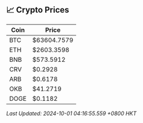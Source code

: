 ## 📈 Crypto Prices

| Coin | Price |
| ---- | ----- |
| BTC | $63604.7579 |
| ETH | $2603.3598 |
| BNB | $573.5912 |
| CRV | $0.2928 |
| ARB | $0.6178 |
| OKB | $41.2719 |
| DOGE | $0.1182 |

_Last Updated: 2024-10-01 04:16:55.559 +0800 HKT_